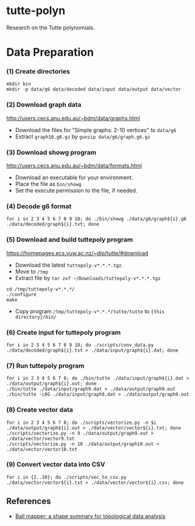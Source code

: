 # tutte-polyn
Research on the Tutte polynomials.




# Data Preparation

### (1) Create directories

```
mkdir bin
mkdir -p data/g6 data/decoded data/input data/output data/vector
```

### (2) Download graph data

http://users.cecs.anu.edu.au/~bdm/data/graphs.html

- Download the files for "Simple graphs: 2-10 vertices" to `data/g6`
- Extract `graph10.g6.gz` by `gunzip data/g6/graph.g6.gz`

### (3) Download **showg** program

http://users.cecs.anu.edu.au/~bdm/data/formats.html

- Download an executable for your environment.
- Place the file as `bin/showg`
- Set the execute permission to the file, if needed.

### (4) Decode g6 format

```
for i in 2 3 4 5 6 7 8 9 10; do ./bin/showg ./data/g6/graph${i}.g6 ./data/decoded/graph${i}.txt; done
```

### (5) Download and build **tuttepoly** program

https://homepages.ecs.vuw.ac.nz/~djp/tutte/#download

- Download the latest `tuttepoly-v*.*.*.tgz`.
- Move to `/tmp`
- Extract file by `tar zxf ~/Downloads/tuttepoly-v*.*.*.tgz`

```
cd /tmp/tuttepoly-v*.*.*/
./configure
make
```

- Copy program `/tmp/tuttepoly-v*.*.*/tutte/tutte` to `{this directory}/bin/`

### (6) Create input for **tuttepoly** program

```
for i in 2 3 4 5 6 7 8 9 10; do ./scripts/conv_data.py ./data/decoded/graph${i}.txt > ./data/input/graph${i}.dat; done
```

### (7) Run **tuttepoly** program

```
for i in 2 3 4 5 6 7 8; do ./bin/tutte ./data/input/graph${i}.dat > ./data/output/graph${i}.out; done
./bin/tutte ./data/input/graph9.dat > ./data/output/graph9.out
./bin/tutte -c8G ./data/input/graph9.dat > ./data/output/graph9.out
```

### (8) Create vector data

```
for i in 2 3 4 5 6 7 8; do ./scripts/vectorize.py -n $i ./data/output/graph${i}.out > ./data/vector/vector${i}.txt; done
./scripts/vectorize.py -n 9 ./data/output/graph9.out > ./data/vector/vector9.txt
./scripts/vectorize.py -n 10 ./data/output/graph10.out > ./data/vector/vector10.txt
```

### (9) Convert vector data into CSV

```
for i in {2..10}; do ./scripts/vec_to_csv.py ./data/vector/vector${i}.txt > ./data/vector/vector${i}.csv; done
```


## References

- [Ball mapper: a shape summary for topological data analysis](https://arxiv.org/pdf/1901.07410.pdf)


